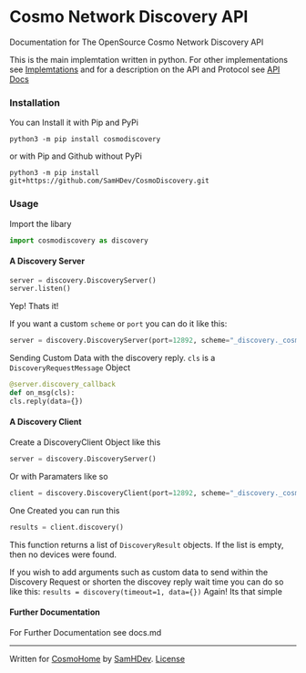 # Cosmo Network Discovery API 
Documentation for The OpenSource Cosmo Network Discovery API 

This is the main implemtation written in python. For other implementations see [Implemtations](implemtations.md)
and for a description on the API and Protocol see [API Docs](apidocs.md)

### Installation

You can Install it with Pip and PyPi
```
python3 -m pip install cosmodiscovery
```
or with Pip and Github without PyPi
```
python3 -m pip install git+https://github.com/SamHDev/CosmoDiscovery.git
```

### Usage
Import the libary
```py
import cosmodiscovery as discovery
```
#### A Discovery Server
```py
server = discovery.DiscoveryServer()
server.listen()
```
Yep! Thats it! 

If you want a custom `scheme` or `port` you can do it like this:

```py
server = discovery.DiscoveryServer(port=12892, scheme="_discovery._cosmo.home_device"))
```
Sending Custom Data with the discovery reply. `cls` is a `DiscoveryRequestMessage` Object
```py
@server.discovery_callback
def on_msg(cls):
cls.reply(data={})
```

#### A Discovery Client

Create a DiscoveryClient Object like this
```py
server = discovery.DiscoveryServer()
```
Or with Paramaters like so
```py
client = discovery.DiscoveryClient(port=12892, scheme="_discovery._cosmo.home_device"))
```

One Created you can run this
```py
results = client.discovery()
```
This function returns a list of `DiscoveryResult` objects. If the list is empty, then no devices were found.

If you wish to add arguments such as custom data to send within the Discovery Request or shorten the discovey reply wait time
you can do so like this:
`
results = discovery(timeout=1, data={})
`
Again! Its that simple

#### Further Documentation
For Further Documentation see docs.md

---

Written for [CosmoHome](https://cosmosmarthome.com) by [SamHDev](https://github.com/SamHDev/). [License]([LICENSE])


